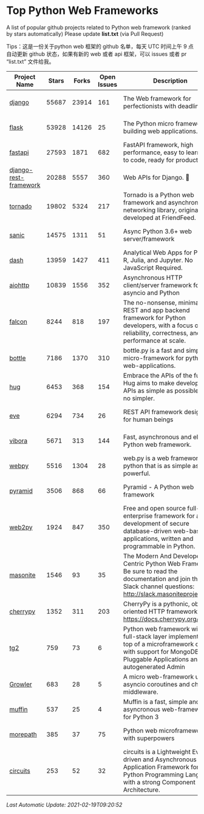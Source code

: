 # Top Python Web Frameworks
A list of popular github projects related to Python web framework (ranked by stars automatically)
Please update **list.txt** (via Pull Request)

Tips：这是一份关于python web 框架的 github 名单，每天 UTC 时间上午 9 点自动更新 github 状态，如果有新的 web 或者 api 框架，可以 issues 或者 pr “list.txt” 文件给我。

| Project Name | Stars | Forks | Open Issues | Description | Last Commit |
| ------------ | ----- | ----- | ----------- | ----------- | ----------- |
| [django](https://github.com/django/django) | 55687 | 23914 | 161 | The Web framework for perfectionists with deadlines. | 2021-02-19 08:03:06 |
| [flask](https://github.com/pallets/flask) | 53928 | 14126 | 25 | The Python micro framework for building web applications. | 2021-02-09 02:32:18 |
| [fastapi](https://github.com/tiangolo/fastapi) | 27593 | 1871 | 682 | FastAPI framework, high performance, easy to learn, fast to code, ready for production | 2021-02-07 18:27:26 |
| [django-rest-framework](https://github.com/encode/django-rest-framework) | 20288 | 5557 | 360 | Web APIs for Django. 🎸 | 2021-02-16 12:17:29 |
| [tornado](https://github.com/tornadoweb/tornado) | 19802 | 5324 | 217 | Tornado is a Python web framework and asynchronous networking library, originally developed at FriendFeed. | 2021-02-04 02:40:24 |
| [sanic](https://github.com/sanic-org/sanic) | 14575 | 1311 | 51 | Async Python 3.6+ web server/framework | Build fast. Run fast. | 2021-02-16 08:09:12 |
| [dash](https://github.com/plotly/dash) | 13959 | 1427 | 411 | Analytical Web Apps for Python, R, Julia, and Jupyter. No JavaScript Required. | 2021-02-15 19:52:46 |
| [aiohttp](https://github.com/aio-libs/aiohttp) | 10839 | 1556 | 352 | Asynchronous HTTP client/server framework for asyncio and Python | 2021-02-16 14:48:22 |
| [falcon](https://github.com/falconry/falcon) | 8244 | 818 | 197 | The no-nonsense, minimalist REST and app backend framework for Python developers, with a focus on reliability, correctness, and performance at scale. | 2021-02-18 21:39:33 |
| [bottle](https://github.com/bottlepy/bottle) | 7186 | 1370 | 310 | bottle.py is a fast and simple micro-framework for python web-applications. | 2021-01-01 15:17:44 |
| [hug](https://github.com/hugapi/hug) | 6453 | 368 | 154 | Embrace the APIs of the future. Hug aims to make developing APIs as simple as possible, but no simpler. | 2020-08-10 05:07:26 |
| [eve](https://github.com/pyeve/eve) | 6294 | 734 | 26 | REST API framework designed for human beings | 2021-02-07 09:31:02 |
| [vibora](https://github.com/vibora-io/vibora) | 5671 | 313 | 144 | Fast, asynchronous and elegant Python web framework. | 2019-02-11 10:54:12 |
| [webpy](https://github.com/webpy/webpy) | 5516 | 1304 | 28 | web.py is a web framework for python that is as simple as it is powerful.  | 2021-01-07 07:23:53 |
| [pyramid](https://github.com/Pylons/pyramid) | 3506 | 868 | 66 | Pyramid - A Python web framework | 2021-02-03 20:23:08 |
| [web2py](https://github.com/web2py/web2py) | 1924 | 847 | 350 | Free and open source full-stack enterprise framework for agile development of secure database-driven web-based applications, written and programmable in Python. | 2021-02-03 08:01:57 |
| [masonite](https://github.com/MasoniteFramework/masonite) | 1546 | 93 | 35 | The Modern And Developer Centric Python Web Framework. Be sure to read the documentation and join the Slack channel questions: http://slack.masoniteproject.com | 2021-02-07 14:39:50 |
| [cherrypy](https://github.com/cherrypy/cherrypy) | 1352 | 311 | 203 | CherryPy is a pythonic, object-oriented HTTP framework.      https://docs.cherrypy.org/ | 2021-01-17 23:39:22 |
| [tg2](https://github.com/TurboGears/tg2) | 759 | 73 | 6 | Python web framework with full-stack layer implemented on top of a microframework core with support for MongoDB, Pluggable Applications and autogenerated Admin | 2020-10-08 07:18:07 |
| [Growler](https://github.com/pyGrowler/Growler) | 683 | 28 | 5 | A micro web-framework using asyncio coroutines and chained middleware. | 2020-03-08 07:51:41 |
| [muffin](https://github.com/klen/muffin) | 537 | 25 | 4 | Muffin is a fast, simple and asyncronous web-framework for Python 3 | 2021-02-18 20:14:55 |
| [morepath](https://github.com/morepath/morepath) | 385 | 37 | 75 | Python web microframework with superpowers | 2021-01-23 15:04:22 |
| [circuits](https://github.com/circuits/circuits) | 253 | 52 | 32 | circuits is a Lightweight Event driven and Asynchronous Application Framework for the Python Programming Language with a strong Component Architecture. | 2020-12-16 08:37:47 |

*Last Automatic Update: 2021-02-19T09:20:52*
